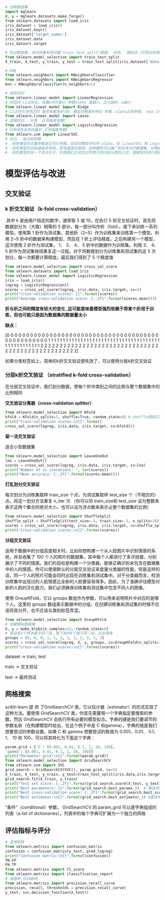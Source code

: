 ```python
# 加载数据集
import mglearn
X, y = mglearn.datasets.make_forge()
from sklearn.datasets import load_iris
iris_dataset = load_iris()
iris_dataset.keys()
iris_dataset['target_names']
iris_dataset.data
iris_datasrt.target

# 拆分数据集，成训练集和测试集 train_test_split(数据， 标签， 随机态（可保证获得同样的随机样本）)
from sklearn.model_selection import train_test_split
X_train, X_test, y_train, y_test = train_test_split(iris_dataset['data'],  			                                                       iris_dataset['target'],                                                                 random_state=0)

# KNN
from sklearn.neighbors import KNeighborsClassifier
from sklearn.neighbors import KNeighborsRegressor
knn = KNeighborsClassifier(n_neighbors=1)

# 线性回归
from sklearn.linear_model import LinearRegression
# 岭回归 L2正则化，系数w尽可能小 参数alpha 值越小，泛化越好，w越小
from sklearn.linear_model import Ridge
# L1正则化线性回归 某些系数刚好为0，模型忽略某些特征 参数：alpha正则参数， max_iter迭代次数
from sklearn.linear_model import Lasso
# 逻辑回归， 分类  正则强度参数C
from sklearn.linear_model import LogisticRegression
# SVM线性支持向量机 正则强度参数C
from sklearn.svm import LinearSVC
# 优点、 缺点和参数
#  线性模型的主要参数是正则化参数，在回归模型中叫作 alpha，在 LinearSVC 和 LogisticRegression 中叫作 C。 alpha 值较大或 C 值较小，说明模型比较简单。特别是对于回归模型而言，调节这些参数非常重要。通常在对数尺度上对 C 和 alpha 进行搜索。你还需要确定的是用 L1 正则化还是 L2 正则化。如果你假定只有几个特征是真正重要的，那么你应该用L1 正则化，否则应默认使用 L2 正则化。如果模型的可解释性很重要的话，使用 L1 也会有帮助。由于 L1 只用到几个特征，所以更容易解释哪些特征对模型是重要的，以及这些特征的作用。
#  线性模型的训练速度非常快，预测速度也很快。这种模型可以推广到非常大的数据集，对稀疏数据也很有效。如果你的数据包含数十万甚至上百万个样本，你可能需要研究如何使用 LogisticRegression 和 Ridge 模型的 solver='sag' 选项，在处理大型数据时，这一选项比默认值要更快。其他选项还有 SGDClassifier 类和 SGDRegressor 类，它们对本节介绍的线性模型实现了可扩展性更强的版本。
#  线性模型的另一个优点在于，利用我们之间见过的用于回归和分类的公式，理解如何进行预测是相对比较容易的。不幸的是，往往并不完全清楚系数为什么是这样的。如果你的数据集中包含高度相关的特征，这一问题尤为突出。在这种情况下，可能很难对系数做出解释。如果特征数量大于样本数量，线性模型的表现通常都很好。它也常用于非常大的数据集，只是因为训练其他模型并不可行。但在更低维的空间中，其他模型的泛化性能可能更好。

```

# 模型评估与改进

## 交叉验证

### k 折交叉验证（k-fold cross-validation） 

​	其中 k 是由用户指定的数字，通常取 5 或 10。在执行 5 折交叉验证时，首先将数据划分为（大致）相等的 5 部分，每一部分叫作折（fold）。接下来训练一系列模型。使用第 1 折作为测试集、其他折（2~5）作为训练集来训练第一个模型。利用 2~5 折中的数据来构建模型，然后在 1 折上评估精度。之后构建另一个模型，这次使用 2 折作为测试集， 1、 3、 4、 5 折中的数据作为训练集。利用 3、 4、 5 折作为测试集继续重复这一过程。对于将数据划分为训练集和测试集的这 5 次划分，每一次都要计算精度。最后我们得到了 5 个精度值 

```python
from sklearn.model_selection import cross_val_score
from sklearn.datasets import load_iris
from sklearn.linear_model import LogisticRegression
iris = load_iris()
logreg = LogisticRegression()
scores = cross_val_score(logreg, iris.data, iris.target, cv=5)
print("Cross-validation scores: {}".format(scores))
print("Average cross-validation score: {:.2f}".format(scores.mean()))
```

**折与折之间的精度有较大的变化 ,这可能意味着模型强烈依赖于将某个折用于训练，但也可能只是因为数据集的数据量太小** 

**缺点：**

[0 0 0 0 0 0 0 0 0 0 0 0 0 0 0 0 0 0 0 0 0 0 0 0 0 0 0 0 0 0 0 0 0 0 0 0 0
0 0 0 0 0 0 0 0 0 0 0 0 0 1 1 1 1 1 1 1 1 1 1 1 1 1 1 1 1 1 1 1 1 1 1 1 1
1 1 1 1 1 1 1 1 1 1 1 1 1 1 1 1 1 1 1 1 1 1 1 1 1 1 2 2 2 2 2 2 2 2 2 2 2
2 2 2 2 2 2 2 2 2 2 2 2 2 2 2 2 2 2 2 2 2 2 2 2 2 2 2 2 2 2 2 2 2 2 2 2 2
2 2] 

如果分类标签如上，简单的k折交叉验证便失效了，可以使用分层k折交叉验证 

### 分层k折交叉验证 （stratified k-fold cross-validation） 

在分层交叉验证中，我们划分数据，使每个折中类别之间的比例与整个数据集中的比例相同 

**交叉验证分离器（cross-validation splitter）** 

```python
from sklearn.model_selection import KFold
kfold = KFold(n_splits=3, shuffle=True, random_state=0) # shuffle随机打乱
print("Cross-validation scores:\n{}".format(
cross_val_score(logreg, iris.data, iris.target, cv=kfold)))
```

**留一法交叉验证**

适合小型数据集

```python
from sklearn.model_selection import LeaveOneOut
loo = LeaveOneOut()
scores = cross_val_score(logreg, iris.data, iris.target, cv=loo)
print("Number of cv iterations: ", len(scores))
print("Mean accuracy: {:.2f}".format(scores.mean()))
```

**打乱划分交叉验证**

每次划分为训练集取样 train_size 个点，为测试集取样 test_size 个（不相交的）点。将这一划分方法重复 n_iter 次  （你可以将 train_size和 test_size 设为整数来表示这两个集合的绝对大小，也可以设为浮点数来表示占整个数据集的比例） 

```python
from sklearn.model_selection import ShuffleSplit
shuffle_split = ShuffleSplit(test_size=.5, train_size=.5, n_splits=10)
scores = cross_val_score(logreg, iris.data, iris.target, cv=shuffle_split)
print("Cross-validation scores:\n{}".format(scores))
```

**分组交叉验证**

适用于数据中的分组高度相关时。比如你想构建一个从人脸图片中识别情感的系统，并且收集了 100 个人的照片的数据集，其中每个人都进行了多次拍摄，分别展示了不同的情感。我们的目标是构建一个分类器，能够正确识别未包含在数据集中的人的情感。你可以使用默认的分层交叉验证来度量分类器的性能。但是这样的话，同一个人的照片可能会同时出现在训练集和测试集中。对于分类器而言，检测训练集中出现过的人脸情感比全新的人脸要容易得多。因此，为了准确评估模型对新的人脸的泛化能力，我们必须确保训练集和测试集中包含不同人的图像。  

使用 GroupKFold，它以 groups 数组作为参数，可以用来说明照片中对应的是哪个人。这里的 groups 数组表示数据中的分组，在创建训练集和测试集的时候不应该将其分开，也不应该与类别标签弄混。 

```python
from sklearn.model_selection import GroupKFold
# 创建模拟数据集
X, y = make_blobs(n_samples=12, random_state=0)
# 假设前3个样本属于同一组，接下来的4个属于同一组，以此类推
groups = [0, 0, 0, 1, 1, 1, 1, 2, 2, 3, 3, 3]
scores = cross_val_score(logreg, X, y, groups, cv=GroupKFold(n_splits=3))
print("Cross-validation scores:\n{}".format(scores))
```

dataset -> train, test

train -> 交叉验证

test -> 最终测试

## 网格搜索

scikit-learn 提 供 了GridSearchCV 类，它以估计器（estimator）的形式实现了这种方法。要使用 GridSearchCV
类，你首先需要用一个字典指定要搜索的参数。然后 GridSearchCV 会执行所有必要的模型拟合。字典的键是我们要调节的参数名称（在构建模型时给出，在这个例子中是 C 和gamma），字典的值是我们想要尝试的参数设置。如果 C 和 gamma 想要尝试的取值为 0.001、0.01、 0.1、 1、 10 和 100，可以将其转化为下面这个字典： 

```python
param_grid = {'C': [0.001, 0.01, 0.1, 1, 10, 100],
'gamma': [0.001, 0.01, 0.1, 1, 10, 100]}
print("Parameter grid:\n{}".format(param_grid))
from sklearn.model_selection import GridSearchCV
from sklearn.svm import SVC
grid_search = GridSearchCV(SVC(), param_grid, cv=5)
X_train, X_test, y_train, y_test=train_test_split(iris.data,iris.target,random_state=0)
grid_search.fit(X_train, y_train)
print("Test set score: {:.2f}".format(grid_search.score(X_test, y_test)))
print("Best parameters: {}".format(grid_search.best_params_))  # 最佳参数
print("Best cross-validation score: {:.2f}".format(grid_search.best_score_)) #最佳精度
print("Best estimator:\n{}".format(grid_search.best_estimator_)) #最佳参数对应的模型
```

“条件”（conditional）参数， GridSearchCV 的 param_grid 可以是字典组成的列表（a list of dictionaries）。列表中的每个字典可扩展为一个独立的网格 

## 评估指标与评分

```python
# 混淆矩阵
from sklearn.metrics import confusion_matrix
confusion = confusion_matrix(y_test, pred_logreg)
print("Confusion matrix:\n{}".format(confusion))
TN FP
FN TP
from sklearn.metrics import f1_score
from sklearn.metrics import classification_report
# 准确率-召回曲线
from sklearn.metrics import precision_recall_curve
precision, recall, thresholds = precision_recall_curve(
y_test, svc.decision_function(X_test))
```

